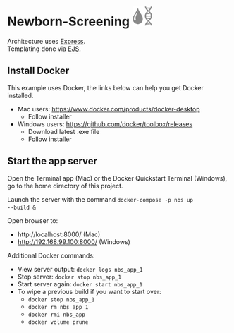 # Newborn-Screening <img src="public/img/icons/dark-icon.png" height="45" width="45">

Architecture uses [Express](https://expressjs.com/).<br>
Templating done via [EJS](https://ejs.co/).<br>

## Install Docker
This example uses Docker, the links below can help you get Docker installed.
* Mac users: https://www.docker.com/products/docker-desktop
    * Follow installer
* Windows users: https://github.com/docker/toolbox/releases
    * Download latest .exe file
    * Follow installer

## Start the app server
Open the Terminal app (Mac) or the Docker Quickstart Terminal (Windows), go to the home directory of this project.

Launch the server with the command <code>docker-compose -p nbs up --build &</code>

Open browser to:
*  http://localhost:8000/ (Mac)
*  http://192.168.99.100:8000/ (Windows)

Additional Docker commands:
* View server output: <code>docker logs nbs\_app_1</code>
* Stop server: <code>docker stop nbs\_app_1</code>
* Start server again: <code>docker start nbs\_app_1</code>
* To wipe a previous build if you want to start over:
    * <code>docker stop nbs\_app_1</code>
    * <code>docker rm nbs\_app_1</code>
    * <code>docker rmi nbs\_app</code>
    * <code>docker volume prune</code>
